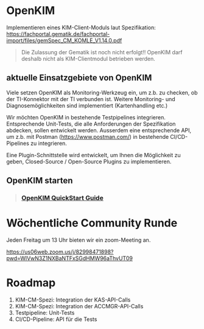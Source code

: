 # OpenKIM

Implementieren eines KIM-Client-Moduls laut Spezifikation:
https://fachportal.gematik.de/fachportal-import/files/gemSpec_CM_KOMLE_V1.14.0.pdf

> Die Zulassung der Gematik ist noch nicht erfolgt!! OpenKIM darf deshalb nicht als KIM-Clientmodul betrieben werden.

## aktuelle Einsatzgebiete von OpenKIM
Viele setzen OpenKIM als Monitoring-Werkzeug ein, um z.b. zu checken, 
ob der TI-Konnektor mit der TI verbunden ist. Weitere Monitoring- und Diagnosemöglichkeiten sind
implementiert (Kartenhandling etc.)

Wir möchten OpenKIM in bestehende Testpipelines integrieren. Entsprechende Unit-Tests, die alle Anforderungen 
der Spezifikation abdecken, sollen entwickelt werden. Ausserdem eine entsprechende API, um z.b. 
mit Postman (https://www.postman.com/) in bestehende CI/CD-Pipelines zu integrieren.

Eine Plugin-Schnittstelle wird entwickelt, um Ihnen die Möglichkeit zu geben, Closed-Source / Open-Source Plugins
zu implementieren.

## OpenKIM starten

> ### [OpenKIM QuickStart Guide](doc/QuickStartGuide.md)

# Wöchentliche Community Runde

Jeden Freitag um 13 Uhr bieten wir ein zoom-Meeting an.

https://us06web.zoom.us/j/82998471898?pwd=WlVwN3Z1NXBaNTFxSGdHMW96aThvUT09

# Roadmap
1. KIM-CM-Spezi: Integration der KAS-API-Calls
2. KIM-CM-Spezi: Integration der ACCMGR-API-Calls
3. Testpipeline: Unit-Tests
4. CI/CD-Pipeline: API für die Tests